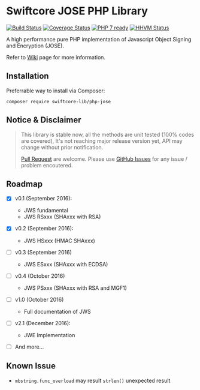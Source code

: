 # Swiftcore JOSE PHP Library

[![Build Status](https://travis-ci.org/swiftcore-lib/php-jose.svg?branch=master)](https://travis-ci.org/swiftcore-lib/php-jose) 
[![Coverage Status](https://coveralls.io/repos/github/swiftcore-lib/php-jose/badge.svg?branch=master)](https://coveralls.io/github/swiftcore-lib/php-jose?branch=master)
[![PHP 7 ready](http://php7ready.timesplinter.ch/swiftcore-lib/php-jose/master/badge.svg)](https://travis-ci.org/swiftcore-lib/php-jose)
[![HHVM Status](http://hhvm.h4cc.de/badge/swiftcore-lib/php-jose.svg?style=flat)](http://hhvm.h4cc.de/package/swiftcore-lib/php-jose)

A high performance pure PHP implementation of Javascript Object Signing and Encryption (JOSE).

Refer to [Wiki](https://github.com/swiftcore-lib/php-jose/wiki) page for more information.

## Installation

Preferrable way to install via Composer:

```
composer require swiftcore-lib/php-jose
```

## Notice & Disclaimer

> This library is stable now, all the methods are unit tested (100% codes are covered), It's not reaching major release version yet, API may change without prior notification. 
> 
> [Pull Request](https://github.com/swiftcore-lib/php-jose/pulls) are welcome. Please use [GitHub Issues](https://github.com/swiftcore-lib/php-jose/issues) for any issue / problem encoutered.

## Roadmap

* [x] v0.1 (September 2016):
  * JWS fundamental
  * JWS RSxxx (SHAxxx with RSA)
* [x] v0.2 (September 2016):
  * JWS HSxxx (HMAC SHAxxx)
* [ ] v0.3 (September 2016)
  * JWS ESxxx (SHAxxx with ECDSA)
* [ ] v0.4 (October 2016)
  * JWS PSxxx (SHAxxx with RSA and MGF1)
* [ ] v1.0 (October 2016)
  * Full documentation of JWS
* [ ] v2.1 (December 2016):
  * JWE Implementation
* [ ] And more...


## Known Issue

* `mbstring.func_overload` may result `strlen()` unexpected result
 
 